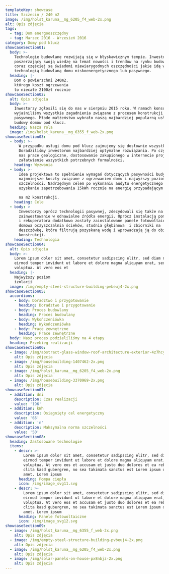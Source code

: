 ```yaml
---
templateKey: showcase
title: Szczecin / 240 m2
image: /img/holst_karuna__mg_6205_f4_web-2x.png
alt: Opis zdjęcia
tags:
  - tag: Dom energooszczędny
  - tag: Marzec 2016 - Wrzesień 2016
category: Domy pod klucz
showcaseSection01:
  body: >-
    Technologie budowlane rozwijają się w błyskawicznym tempie. Inwestorzy
    poszerzający swoją wiedzę na temat nowości i trendów na rynku budowlanych
    coraz częściej są świadomi niewiarygodnych oszczędności jakie idą w parze z
    technologią budowlaną domu niskoenergetycznego lub pasywnego. 
  heading: |-
    Dom o powierzchni 240m2, 
    którego koszt ogrzewania 
    to niecałe 2100zł rocznie
showcaseSection02:
  alt: Opis zdjęcia
  body: >-
    Inwestorzy zgłosili się do nas w sierpniu 2015 roku. W ramach konsultacji
    wyjaśniliśmy wszystkie zagadnienia związane z procesem konstrukcji domu
    pasywnego. Młode małżeństwo wybrało naszą najbardziej popularną usługę
    budowy domów pod klucz. 
  heading: Nasza rola
  image: /img/holst_karuna__mg_6355_f_web-2x.png
showcaseSection03:
  - body: >-
      W przypadku usługi domu pod klucz zajmujemy się dosłownie wszystkim.
      Doradziliśmy inwestorom najbardziej optymalne rozwiązania. Po czym czekały
      nas prace geologiczne, dostosowanie zakupionego w internecie projektu i
      załatwienie wszystkich potrzebnych formalności.
    heading: Wyzwania
  - body: >-
      Idea projektowa to spełnienie wymagań dotyczących pasywności budynku - jak
      najmniejsze koszty związane z ogrzewaniem domu i najwyższy poziom
      szczelności. Nadrzędnym celem po wykonaniu audytu energetycznego było
      uzyskanie zapotrzebowania 15kWh rocznie na energię przypadającym 

      na m2 konstrukcji.
    heading: Cele
  - body: >
      Inwestorzy oprócz technologii pasywnej, zdecydowali się także na
      zainwestowanie w odnawialne źródła energii. Oprócz instalacją pompy ciepła
      i rekuperatora dodatkowo zostały zainstalowane panele fotowoltaiczne,
      domowa oczyszczalnia ścieków, studnia głębinowa  i zbiorniki na
      deszczówkę, które filtrują pozyskaną wodę i wprowadzają ją do obiegu
      konstrukcji.
    heading: Technologia
showcaseSection04:
  alt: Opis zdjęcia
  body: >-
    Lorem ipsum dolor sit amet, consetetur sadipscing elitr, sed diam nonumy
    eirmod tempor invidunt ut labore et dolore magna aliquyam erat, sed diam
    voluptua. At vero eos et
  heading: |-
    Najwyższy poziom
    izolacji
  image: /img/empty-steel-structure-building-pvbeuj4-2x.png
showcaseSection05:
  accordions:
    - body: Doradztwo i przygotowanie
      heading: Doradztwo i przygotowanie
    - body: Proces budowlany
      heading: Proces budowlany
    - body: Wykończeniówka
      heading: Wykończeniówka
    - body: Prace zewnętrzne
      heading: Prace zewnętrzne
  body: Nasz proces podzieliliśmy na 4 etapy
  heading: Przebieg realizacji
showcaseSection06:
  - image: /img/abstract-glass-window-roof-architecture-exterior-4z7hcy3-2x.png
    alt: Opis zdjęcia
  - image: /img/housebuilding-1407462-2x.png
    alt: Opis zdjęcia
  - image: /img/holst_karuna__mg_6205_f4_web-2x.png
    alt: Opis zdjęcia
  - image: /img/housebuilding-3370969-2x.png
    alt: Opis zdjęcia
showcaseSection07:
  - addition: dni
    description: Czas realizacji
    value: '196'
  - addition: kWh
    description: Osiągnięty cel energetyczny
    value: '65'
  - addition: 'n'
    description: Maksymalna norma szczelności
    value: '50'
showcaseSection08:
  heading: Zastosowane technologie
  items:
    - descr: >-
        Lorem ipsum dolor sit amet, consetetur sadipscing elitr, sed diam nonumy
        eirmod tempor invidunt ut labore et dolore magna aliquyam erat, sed diam
        voluptua. At vero eos et accusam et justo duo dolores et ea rebum. Stet
        clita kasd gubergren, no sea takimata sanctus est Lorem ipsum dolor sit
        amet. Lorem ipsum
      heading: Pompa ciepła
      icon: /img/image_svg11.svg
    - descr: >-
        Lorem ipsum dolor sit amet, consetetur sadipscing elitr, sed diam nonumy
        eirmod tempor invidunt ut labore et dolore magna aliquyam erat, sed diam
        voluptua. At vero eos et accusam et justo duo dolores et ea rebum. Stet
        clita kasd gubergren, no sea takimata sanctus est Lorem ipsum dolor sit
        amet. Lorem ipsum
      heading: Panele fotowoltaiczne
      icon: /img/image_svg12.svg
showcaseSection09:
  - image: /img/holst_karuna__mg_6355_f_web-2x.png
    alt: Opis zdjęcia
  - image: /img/empty-steel-structure-building-pvbeuj4-2x.png
    alt: Opis zdjęcia
  - image: /img/holst_karuna__mg_6205_f4_web-2x.png
    alt: Opis zdjęcia
  - image: /img/solar-panels-on-house-px8nbjz-2x.png
    alt: Opis zdjęcia
---
```



